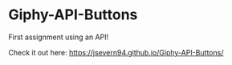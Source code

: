 # Giphy-API-Buttons
First assignment using an API!

Check it out here: https://jsevern94.github.io/Giphy-API-Buttons/
